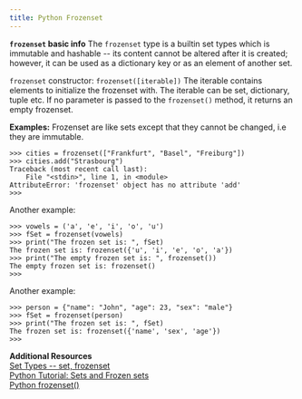 ```yaml
---
title: Python Frozenset
---
```

**`frozenset` basic info**
The `frozenset` type is a builtin set types which is immutable and hashable -- its content cannot be altered after it is created; however, it can be used as a dictionary key or as an element of another set.

`frozenset` constructor:
`frozenset([iterable])`
The iterable contains elements to initialize the frozenset with. The iterable can be set, dictionary, tuple etc. If no parameter is passed to the `frozenset()` method, it returns an empty frozenset.

**Examples:**
Frozenset are like sets except that they cannot be changed, i.e they are immutable.

    >>> cities = frozenset(["Frankfurt", "Basel", "Freiburg"])
    >>> cities.add("Strasbourg")
    Traceback (most recent call last):
        File "<stdin>", line 1, in <module>
    AttributeError: 'frozenset' object has no attribute 'add'
    >>>
    
Another example:

    >>> vowels = ('a', 'e', 'i', 'o', 'u')
    >>> fSet = frozenset(vowels)
    >>> print("The frozen set is: ", fSet)
    The frozen set is: frozenset({'u', 'i', 'e', 'o', 'a'})
    >>> print("The empty frozen set is: ", frozenset())
    The empty frozen set is: frozenset()
    >>>
    
Another example:

    >>> person = {"name": "John", "age": 23, "sex": "male"}
    >>> fSet = frozenset(person)
    >>> print("The frozen set is: ", fSet)
    The frozen set is: frozenset({'name', 'sex', 'age'})
    >>>
    
**Additional Resources**<br>
<a href="https://docs.python.org/2.4/lib/types-set.html">Set Types -- set, frozenset</a> <br>
<a href="https://www.python-course.eu/sets_frozensets.php">Python Tutorial: Sets and Frozen sets</a><br>
<a href="https://www.programiz.com/python-programming/methods/built-in/frozenset">Python frozenset()</a>
